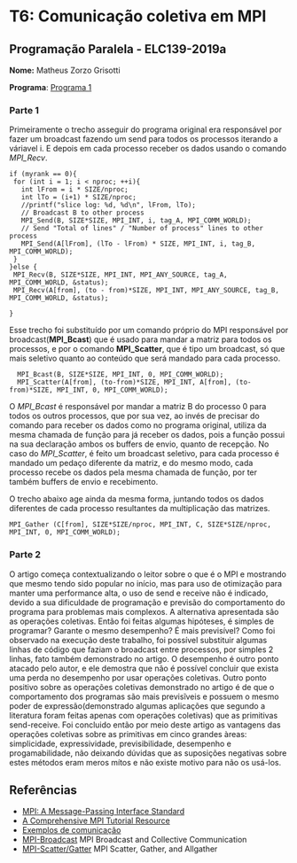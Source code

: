 # T6: Comunicação coletiva em MPI


## Programação Paralela - ELC139-2019a

**Nome:** Matheus Zorzo Grisotti

**Programa**: [Programa 1](/trabalhos/t6/matrix_mult_Broad.c)

### Parte 1

  Primeiramente o trecho asseguir do programa original era responsável por fazer um broadcast fazendo um send para todos os processos iterando a váriavel i. E depois em cada processo receber os dados usando o comando *MPI_Recv*.
  ```
 if (myrank == 0){
   for (int i = 1; i < nproc; ++i){
     int lFrom = i * SIZE/nproc;
     int lTo = (i+1) * SIZE/nproc;
     //printf("slice log: %d, %d\n", lFrom, lTo);
     // Broadcast B to other process
     MPI_Send(B, SIZE*SIZE, MPI_INT, i, tag_A, MPI_COMM_WORLD);
     // Send "Total of lines" / "Number of process" lines to other process
     MPI_Send(A[lFrom], (lTo - lFrom) * SIZE, MPI_INT, i, tag_B, MPI_COMM_WORLD);
   }
 }else {
   MPI_Recv(B, SIZE*SIZE, MPI_INT, MPI_ANY_SOURCE, tag_A, MPI_COMM_WORLD, &status);
   MPI_Recv(A[from], (to - from)*SIZE, MPI_INT, MPI_ANY_SOURCE, tag_B, MPI_COMM_WORLD, &status);

 }
 ```
 Esse trecho foi substituído por um comando próprio do MPI responsável por broadcast(**MPI_Bcast**) que é usado para mandar a matriz para todos os processos, e por o comando **MPI_Scatter**, que é tipo um broadcast, só que mais seletivo quanto ao conteúdo que será mandado para cada processo.

```
  MPI_Bcast(B, SIZE*SIZE, MPI_INT, 0, MPI_COMM_WORLD);
  MPI_Scatter(A[from], (to-from)*SIZE, MPI_INT, A[from], (to-from)*SIZE, MPI_INT, 0, MPI_COMM_WORLD);
```

 O *MPI_Bcast* é responsável por mandar a matriz B do processo 0 para todos os outros processos, que por sua vez, ao invés de precisar do comando para receber os dados como no programa original, utiliza da mesma chamada de função para já receber os dados, pois a função possui na sua declaração ambos os buffers de envio, quanto de recepção.
 No caso do *MPI_Scatter*, é feito um broadcast seletivo, para cada processo é mandado um pedaço diferente da matriz, e do mesmo modo, cada processo recebe os dados pela mesma chamada de função, por ter também buffers de envio e recebimento.

 O trecho abaixo age ainda da mesma forma, juntando todos os dados diferentes de cada processo resultantes da multiplicação das matrizes.
```
MPI_Gather (C[from], SIZE*SIZE/nproc, MPI_INT, C, SIZE*SIZE/nproc, MPI_INT, 0, MPI_COMM_WORLD);
```

### Parte 2

O artigo começa contextualizando o leitor sobre o que é o MPI e mostrando que mesmo tendo sido popular no início, mas para uso de otimização para manter uma performance alta, o uso de send e receive não é indicado, devido a sua dificuldade de programação e previsão do comportamento do programa para problemas mais complexos. A alternativa apresentada são as operações coletivas.
Então foi feitas algumas hipóteses, é simples de programar? Garante o mesmo desempenho? É mais previsível? Como foi observado na execução deste trabalho, foi possível substituir algumas linhas de código que faziam o broadcast entre processos, por simples 2 linhas, fato também demonstrado no artigo. O desempenho é outro ponto atacado pelo autor, e ele demostra que não é possível concluir que exista uma perda no desempenho por usar operações coletivas.
Outro ponto positivo sobre as operações coletivas demonstrado no artigo é de que o comportamento dos programas são mais previsĩveis e possuem o mesmo poder de expressão(demonstrado algumas aplicações que segundo a literatura foram feitas apenas com operações coletivas) que as primitivas send-receive.
Foi concluido então por meio deste artigo as vantagens das operações coletivas sobre as primitivas em cinco grandes àreas: simplicidade, expressividade, previsibilidade, desempenho e progamabilidade, não deixando dúvidas que as suposições negativas sobre estes métodos eram meros mítos e não existe motivo para não os usá-los.

  ## Referências

- [MPI: A Message-Passing Interface Standard](https://www.mpi-forum.org/docs/mpi-3.1/mpi31-report.pdf)  
- [A Comprehensive MPI Tutorial Resource](http://mpitutorial.com/)  
- [Exemplos de comunicação](exemplos/)
- [MPI-Broadcast](https://mpitutorial.com/tutorials/mpi-broadcast-and-collective-communication/)
  MPI Broadcast and Collective Communication
- [MPI-Scatter/Gatter](https://mpitutorial.com/tutorials/mpi-scatter-gather-and-allgather/)
  MPI Scatter, Gather, and Allgather
